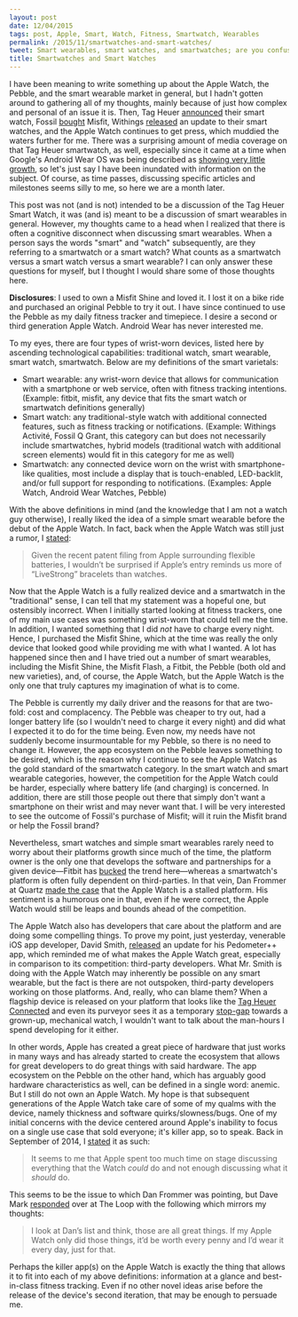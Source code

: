 ```yaml
---
layout: post
date: 12/04/2015
tags: post, Apple, Smart, Watch, Fitness, Smartwatch, Wearables
permalink: /2015/11/smartwatches-and-smart-watches/
tweet: Smart wearables, smart watches, and smartwatches; are you confused? I try to sift and winnow.
title: Smartwatches and Smart Watches
---
```


I have been meaning to write something up about the Apple Watch, the Pebble, and the smart wearable market in general, but I hadn't gotten around to gathering all of my thoughts, mainly because of just how complex and personal of an issue it is. Then, Tag Heuer [announced][1] their smart watch, Fossil [bought][2] Misfit, Withings [released][3] an update to their smart watches, and the Apple Watch continues to get press, which muddied the waters further for me. There was a surprising amount of media coverage on that Tag Heuer smartwatch, as well, especially since it came at a time when Google's Android Wear OS was being described as [showing very little growth][4], so let's just say I have been inundated with information on the subject. Of course, as time passes, discussing specific articles and milestones seems silly to me, so here we are a month later.

This post was not (and is not) intended to be a discussion of the Tag Heuer Smart Watch, it was (and is) meant to be a discussion of smart wearables in general. However, my thoughts came to a head when I realized that there is often a cognitive disconnect when discussing smart wearables. When a person says the words "smart" and "watch" subsequently, are they referring to a smartwatch or a smart watch? What counts as a smartwatch versus a smart watch versus a smart wearable? I can only answer these questions for myself, but I thought I would share some of those thoughts here.

**Disclosures**: I used to own a Misfit Shine and loved it. I lost it on a bike ride and purchased an original Pebble to try it out. I have since continued to use the Pebble as my daily fitness tracker and timepiece. I desire a second or third generation Apple Watch. Android Wear has never interested me.

To my eyes, there are four types of wrist-worn devices, listed here by ascending technological capabilities: traditional watch, smart wearable, smart watch, smartwatch. Below are my definitions of the smart varietals:

+ Smart wearable: any wrist-worn device that allows for communication with a smartphone or web service, often with fitness tracking intentions. (Example: fitbit, misfit, any device that fits the smart watch or smartwatch definitions generally)
+ Smart watch: any traditional-style watch with additional connected features, such as fitness tracking or notifications. (Example: Withings Activité, Fossil Q Grant, this category can but does not necessarily include smartwatches, hybrid models (traditional watch with additional screen elements) would fit in this category for me as well)
+ Smartwatch: any connected device worn on the wrist with smartphone-like qualities, most include a display that is touch-enabled, LED-backlit, and/or full support for responding to notifications. (Examples: Apple Watch, Android Wear Watches, Pebble)

With the above definitions in mind (and the knowledge that I am not a watch guy otherwise), I really liked the idea of a simple smart wearable before the debut of the Apple Watch. In fact, back when the Apple Watch was still just a rumor, I [stated][5]:

> Given the recent patent filing from Apple surrounding flexible batteries, I wouldn’t be surprised if Apple’s entry reminds us more of “LiveStrong” bracelets than watches.

Now that the Apple Watch is a fully realized device and a smartwatch in the "traditional" sense, I can tell that my statement was a hopeful one, but ostensibly incorrect. When I initially started looking at fitness trackers, one of my main use cases was something wrist-worn that could tell me the time. In addition, I wanted something that I did *not* have to charge every night. Hence, I purchased the Misfit Shine, which at the time was really the only device that looked good while providing me with what I wanted. A lot has happened since then and I have tried out a number of smart wearables, including the Misfit Shine, the Misfit Flash, a Fitbit, the Pebble (both old and new varieties), and, of course, the Apple Watch, but the Apple Watch is the only one that truly captures my imagination of what is to come.

The Pebble is currently my daily driver and the reasons for that are two-fold: cost and complacency. The Pebble was cheaper to try out, had a longer battery life (so I wouldn't need to charge it every night) and did what I expected it to do for the time being. Even now, my needs have not suddenly become insurmountable for my Pebble, so there is no need to change it. However, the app ecosystem on the Pebble leaves something to be desired, which is the reason why I continue to see the Apple Watch as the gold standard of the smartwatch category. In the smart watch and smart wearable categories, however, the competition for the Apple Watch could be harder, especially where battery life (and charging) is concerned. In addition, there are still those people out there that simply don't want a smartphone on their wrist and may never want that. I will be very interested to see the outcome of Fossil's purchase of Misfit; will it ruin the Misfit brand or help the Fossil brand?

Nevertheless, smart watches and simple smart wearables rarely need to worry about their platforms growth since much of the time, the platform owner is the only one that develops the software and partnerships for a given device—Fitbit has [bucked][6] the trend here—whereas a smartwatch's platform is often fully dependent on third-parties. In that vein, Dan Frommer at Quartz [made the case][7] that the Apple Watch is a stalled platform. His sentiment is a humorous one in that, even if he were correct, the Apple Watch would still be leaps and bounds ahead of the competition.

The Apple Watch also has developers that care about the platform and are doing some compelling things. To prove my point, just yesterday, venerable iOS app developer, David Smith, [released][8] an update for his Pedometer++ app, which reminded me of what makes the Apple Watch great, especially in comparison to its competition: third-party developers. What Mr. Smith is doing with the Apple Watch may inherently be possible on any smart wearable, but the fact is there are not outspoken, third-party developers working on those platforms. And, really, who can blame them? When a flagship device is released on your platform that looks like the [Tag Heuer Connected][9] and even its purveyor sees it as a temporary [stop-gap][10] towards a grown-up, mechanical watch, I wouldn't want to talk about the man-hours I spend developing for it either.

In other words, Apple has created a great piece of hardware that just works in many ways and has already started to create the ecosystem that allows for great developers to do great things with said hardware. The app ecosystem on the Pebble on the other hand, which has arguably good hardware characteristics as well, can be defined in a single word: anemic. But I still do not own an Apple Watch. My hope is that subsequent generations of the Apple Watch take care of some of my qualms with the device, namely thickness and software quirks/slowness/bugs. One of my initial concerns with the device centered around Apple's inability to focus on a single use case that sold everyone; it's killer app, so to speak. Back in September of 2014, I [stated][11] it as such:

> It seems to me that Apple spent too much time on stage discussing everything that the Watch *could* do and not enough discussing what it *should* do.

This seems to be the issue to which Dan Frommer was pointing, but Dave Mark [responded][12] over at The Loop with the following which mirrors my thoughts:

> I look at Dan’s list and think, those are all great things. If my Apple Watch only did those things, it’d be worth every penny and I’d wear it every day, just for that.

Perhaps the killer app(s) on the Apple Watch is exactly the thing that allows it to fit into each of my above definitions: information at a glance and best-in-class fitness tracking. Even if no other novel ideas arise before the release of the device's second iteration, that may be enough to persuade me.

[1]:	http://www.bloomberg.com/news/articles/2015-11-09/tag-heuer-connected-watch-from-google-and-intel-specs
[2]:	http://techcrunch.com/2015/11/12/fossil-group-buys-health-tracking-wearable-startup-misfit-for-260m/
[3]:	http://www.withings.com/us/en/store/details/activite-steel
[4]:	https://theoverspill.wordpress.com/2015/11/06/android-wear-sales-under-two-million/
[5]:	http://engineeredeloquence.com/2014/03/the-possibly-forthcoming-apple-wearable-device
[6]:	https://dev.fitbit.com "Fitbit Developer APIs"
[7]:	http://qz.com/557652/half-a-year-later-the-apple-watch-feels-like-a-stalled-platform/
[8]:	http://david-smith.org/blog/2015/12/03/pedometer-plus-plus-2-dot-3-embracing-the-apple-watch
[9]:	https://twitter.com/abdophoto/status/663855436966199297
[10]:	http://daringfireball.net/linked/2015/11/09/tag-heuer-connected-watch
[11]:	http://engineeredeloquence.com/2014/09/the-why-of-the-watch
[12]:	http://www.loopinsight.com/2015/12/03/dan-frommer-half-a-year-later-the-apple-watch-feels-like-a-stalled-platform/